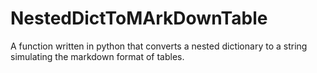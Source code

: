 # NestedDictToMArkDownTable
A function written in python that converts a nested dictionary to a string simulating the markdown format of tables.
